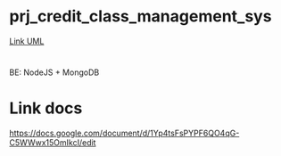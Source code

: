 # prj_credit_class_management_sys
[Link UML]([URL](https://app.diagrams.net/#G1EWAlIeX2MmxAxENU3o-vMIFRdn2MOG0U#%7B%22pageId%22%3A%22gv5vA5d2aHFLA912INUz%22%7D))
#
BE: NodeJS + MongoDB

# Link docs
https://docs.google.com/document/d/1Yp4tsFsPYPF6QO4qG-C5WWwx15OmIkcI/edit
